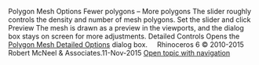 ---
---

Polygon Mesh Options
Fewer polygons – More polygons
The slider roughly controls the density and number of mesh polygons. Set the slider and click
Preview
The mesh is drawn as a preview in the viewports, and the dialog box stays on screen for more adjustments.
Detailed Controls
Opens the [Polygon Mesh Detailed Options](polygon-mesh-detailed-options.html) dialog box.
&#160;
&#160;
Rhinoceros 6 © 2010-2015 Robert McNeel &amp; Associates.11-Nov-2015
 [Open topic with navigation](polygon-mesh-simple-options.html) 

